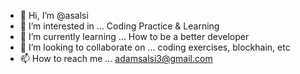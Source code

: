 - 👋 Hi, I’m @asalsi
- 👀 I’m interested in ... Coding Practice & Learning
- 🌱 I’m currently learning ... How to be a better developer
- 💞️ I’m looking to collaborate on ... coding exercises, blockhain, etc
- 📫 How to reach me ... adamsalsi3@gmail.com

<!---
asalsi/asalsi is a ✨ special ✨ repository because its `README.md` (this file) appears on your GitHub profile.
You can click the Preview link to take a look at your changes.
--->
